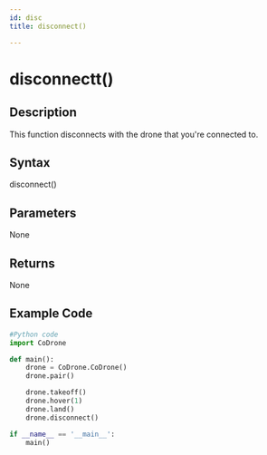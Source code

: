```yaml
---
id: disc
title: disconnect()

---
```


# disconnectt()

## Description
This function disconnects with the drone that you're connected to.

## Syntax
disconnect()

## Parameters
None

## Returns
None

## Example Code

```python
#Python code
import CoDrone

def main():
    drone = CoDrone.CoDrone()
    drone.pair()

    drone.takeoff()
    drone.hover(1)
    drone.land()
    drone.disconnect()

if __name__ == '__main__':
    main()
```
